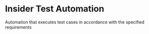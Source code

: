# Insider Test Automation
 Automation that executes test cases in accordance with the specified requirements

